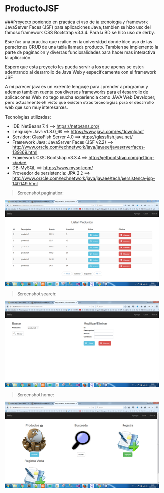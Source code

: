 # ProductoJSF
###Proyecto poniendo en practica el uso de la tecnología y framework JavaServer Faces (JSF) para aplicaciones Java, tambien se hizo uso del famoso framework CSS Bootstrap v3.3.4. Para la BD se hizo uso de derby.

Este fue una practica que realice en la universidad donde hice uso de las peraciones CRUD de una tabla llamada producto. Tambien se implemento la parte de paginacion y diversas funcionalidades para hacer mas interactiva la aplicación.

Espero que esta proyecto les pueda servir a los que apenas se esten adentrando al desarrollo de Java Web y especificamente con el framework JSF

A mi parecer java es un exelente lenguaje para aprender a programar y ademas tambien cuenta con diversos frameworks para el desarrollo de aplicaciones Web, no tego mucha experiencia como JAVA Web Developer, pero actualmente eh visto que existen otras tecnologias para el desarrollo web que son muy interesantes.

Tecnologias utilizadas:
- IDE: NetBeans 7.4 ==> https://netbeans.org/
- Lenguaje: Java v1.8.0_60 ==> https://www.java.com/es/download/
- Servidor: GlassFish Server 4.0 ==> https://glassfish.java.net/
- Framework Java: JavaServer Faces (JSF v2.2)  ==> http://www.oracle.com/technetwork/java/javaee/javaserverfaces-139869.html
- Framework CSS: Bootstrap v3.3.4 ==> http://getbootstrap.com/getting-started
- DB: MySQL ==> https://www.mysql.com/
- Proveedor de persistencia: JPA 2.2 ==> http://www.oracle.com/technetwork/java/javaee/tech/persistence-jsp-140049.html

> Screenshot pagination:

![paginacion-JSF](https://github.com/CayetanoHerreraLuisRicardo/ProductoJSF/blob/master/paginacion-JSF.PNG)


> Screenshot search:

![search-JSF](https://github.com/CayetanoHerreraLuisRicardo/ProductoJSF/blob/master/buscar-JSF.PNG)


> Screenshot home:

![home-JSF](https://github.com/CayetanoHerreraLuisRicardo/ProductoJSF/blob/master/inicio-JSF.PNG)
